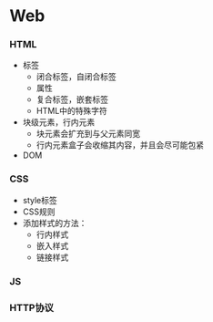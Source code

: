 # Web

### HTML

* 标签
  - 闭合标签，自闭合标签
  - 属性
  - 复合标签，嵌套标签
  - HTML中的特殊字符
* 块级元素，行内元素
  - 块元素会扩充到与父元素同宽
  - 行内元素盒子会收缩其内容，并且会尽可能包紧
* DOM

### CSS

* style标签
* CSS规则
* 添加样式的方法：
  - 行内样式
  - 嵌入样式
  - 链接样式

### JS

### HTTP协议
